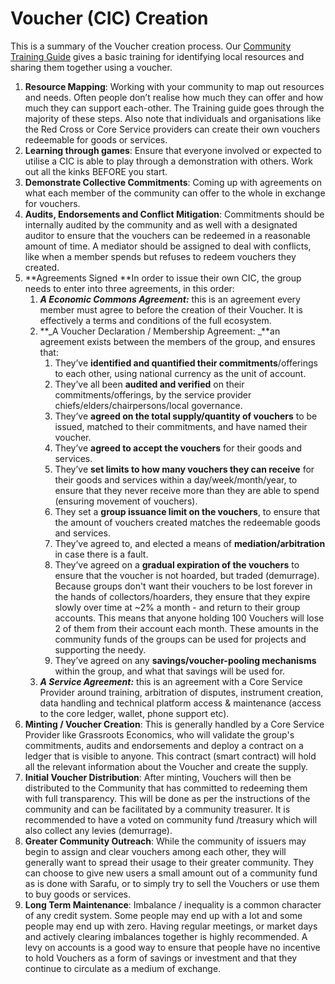 # Voucher (CIC) Creation

This is a summary of the Voucher creation process. Our [Community Training Guide](/operations/training/) gives a basic training for identifying local resources and sharing them together using a voucher.

1. **Resource Mapping**: Working with your community to map out resources and needs. Often people don’t realise how much they can offer and how much they can support each-other. The Training guide goes through the majority of these steps. Also note that individuals and organisations like the Red Cross or Core Service providers can create their own vouchers redeemable for goods or services.
2. **Learning through games**: Ensure that everyone involved or expected to utilise a CIC is able to play through a demonstration with others. Work out all the kinks BEFORE you start.
3. **Demonstrate Collective Commitments**: Coming up with agreements on what each member of the community can offer to the whole in exchange for vouchers.
4. **Audits, Endorsements and Conflict Mitigation**: Commitments should be internally audited by the community and as well with a designated auditor to ensure that the vouchers can be redeemed in a reasonable amount of time. A mediator should be assigned to deal with conflicts, like when a member spends but refuses to redeem vouchers they created.
5. **Agreements Signed **In order to issue their own CIC, the group needs to enter into three agreements, in this order:
    1. **_A Economic Commons Agreement:_** this is an agreement every member must agree to before the creation of their Voucher. It is effectively a terms and conditions of the full ecosystem.
    2. **_A Voucher Declaration / Membership Agreement: _**an agreement exists between the members of the group, and ensures that:
        1. They’ve **identified and quantified their commitments**/offerings to each other, using national currency as the unit of account.
        2. They’ve all been **audited and verified** on their commitments/offerings, by the service provider chiefs/elders/chairpersons/local governance.
        3. They’ve **agreed on the total supply/quantity of vouchers** to be issued, matched to their commitments, and have named their voucher.
        4. They’ve **agreed to accept the vouchers** for their goods and services.
        5. They’ve **set limits to how many vouchers they can receive** for their goods and services within a day/week/month/year, to ensure that they never receive more than they are able to spend (ensuring movement of vouchers).
        6. They set a **group issuance limit on the vouchers**, to ensure that the amount of vouchers created matches the redeemable goods and services.
        7. They’ve agreed to, and elected a means of **mediation/arbitration** in case there is a fault.
        8. They’ve agreed on a **gradual expiration of the vouchers** to ensure that the voucher is not hoarded, but traded (demurrage). Because groups don't want their vouchers to be lost forever in the hands of collectors/hoarders, they ensure that they expire slowly over time at ~2% a month - and return to their group accounts. This means that anyone holding 100 Vouchers will lose 2 of them from their account each month. These amounts in the community funds of the groups can be used for projects and supporting the needy.
        9. They’ve agreed on any **savings/voucher-pooling mechanisms** within the group, and what that savings will be used for.
    3. **_A Service Agreement:_** this is an agreement with a Core Service Provider around training, arbitration of disputes, instrument creation, data handling and technical platform access & maintenance (access to the core ledger, wallet, phone support etc).
6. **Minting / Voucher Creation**: This is generally handled by a Core Service Provider like Grassroots Economics, who will validate the group's commitments, audits and endorsements and deploy a contract on a ledger that is visible to anyone. This contract (smart contract) will hold all the relevant information about the Voucher and create the supply.
7. **Initial Voucher Distribution**: After minting, Vouchers will then be distributed to the Community that has committed to redeeming them with full transparency. This will be done as per the instructions of the community and can be facilitated by a community treasurer. It is recommended to have a voted on community fund /treasury which will also collect any levies (demurrage).
8. **Greater Community Outreach**: While the community of issuers may begin to assign and clear vouchers among each other, they will generally want to spread their usage to their greater community. They can choose to give new users a small amount out of a community fund as is done with Sarafu, or to simply try to sell the Vouchers or use them to buy goods or services.
9. **Long Term Maintenance**: Imbalance / inequality is a common character of any credit system. Some people may end up with a lot and some people may end up with zero. Having regular meetings, or market days and actively clearing imbalances together is highly recommended. A levy on accounts is a good way to ensure that people have no incentive to hold Vouchers as a form of savings or investment and that they continue to circulate as a medium of exchange.